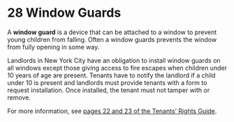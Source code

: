 # 28 Window Guards
A **window guard** is a device that can be attached to a window to prevent young children from falling. Often a window guards prevents the window from fully opening in some way. 

Landlords in New York City have an obligation to install window guards on all windows except those giving access to fire escapes when children under 10 years of age are present. Tenants have to notify the landlord if a child under 10 is present and landlords must provide tenants with a form to request installation. Once installed, the tenant must not tamper with or remove.  

For more information, see [pages 22 and 23 of the Tenants’ Rights Guide](https://ag.ny.gov/sites/default/files/tenants_rights.pdf). 